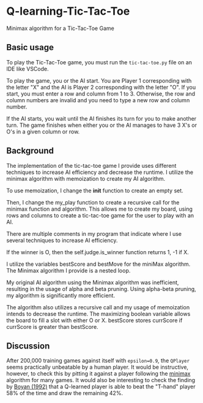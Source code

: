 # Q-learning-Tic-Tac-Toe
Minimax algorithm for a Tic-Tac-Toe Game

## Basic usage
To play the Tic-Tac-Toe game, you must run the `tic-tac-toe.py` file on an IDE like VSCode.

To play the game, you or the AI start. You are Player 1 corresponding with the letter "X" and the AI is Player 2 corresponding with the letter "O". If you start, you must enter a row and column from 1 to 3. Otherwise, the row and column numbers are invalid and you need to type a new row and column number.

If the AI starts, you wait until the AI finishes its turn for you to make another turn. The game finishes when either you or the AI manages to have 3 X's or O's in a given column or row.

## Background
The implementation of the tic-tac-toe game I provide uses different techniques to increase AI efficiency and decrease the runtime. I utilize the minimax algorithm with memoization to create my AI algorithm.

To use memoization, I change the __init__ function to create an empty set.

Then, I change the my_play function to create a recursive call for the minimax function and algorithm. This allows me to create my board, using rows and columns to create a tic-tac-toe game for the user to play with an AI.

There are multiple comments in my program that indicate where I use several techniques to increase AI efficiency. 

If the winner is O, then the self.judge.is_winner function returns 1, -1 if X.

I utilize the variables bestScore and bestMove for the miniMax algorithm. The Minimax algorithm I provide is a nested loop.

My original AI algorithm using the Minimax algorithm was inefficient, resulting in the usage of alpha and beta pruning. Using alpha-beta pruning, my algorithm is significantly more efficient.

The algorithm also utilizes a recursive call and my usage of memoization intends to decrease the runtime. The maximizing boolean variable allows the board to fill a slot with either O or X. bestScore stores currScore if currScore is greater than bestScore.

## Discussion
After 200,000 training games against itself with `epsilon=0.9`, the `QPlayer` seems practically unbeatable by a human player. It would be instructive, however, to check this by pitting it against a player following the [minimax](https://en.wikipedia.org/wiki/Minimax) algorithm for many games. It would also be interesting to check the finding by [Boyan (1992)](http://www.cs.cmu.edu/~jab/cv/pubs/boyan.backgammon-thesis.pdf) that a Q-learned player is able to beat the "T-hand" player 58% of the time and draw the remaining 42%.
